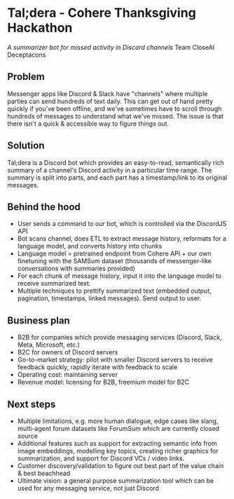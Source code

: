 # Tal;dera - Cohere Thanksgiving Hackathon
*A summarizer bot for missed activity in Discord channels*
Team CloseAI Deceptacons

## Problem
Messenger apps like Discord & Slack have "channels" where multiple parties can send hundreds of text daily.
This can get out of hand pretty quickly if you've been offline, and we've sometimes have to scroll through hundreds of messages to understand what we've missed. The issue is that there isn't a quick & accessible way to figure things out.

## Solution
Tal;dera is a Discord bot which provides an easy-to-read, semantically rich summary of a channel's Discord activity in a particular time range. The summary is split into parts, and each part has a timestamp/link to its original messages.

## Behind the hood
- User sends a command to our bot, which is controlled via the DiscordJS API
- Bot scans channel, does ETL to extract message history, reformats for a language model, and converts history into chunks
- Language model = pretrained endpoint from Cohere API + our own finetuning with the SAMSum dataset (thousands of messenger-like conversations with summaries provided)
- For each chunk of message history, input it into the language model to receive summarized text.
- Multiple techniques to prettify summarized text (embedded output, pagination, timestamps, linked messages). Send output to user.

## Business plan
- B2B for companies which provide messaging services (Discord, Slack, Meta, Microsoft, etc.)
- B2C for owners of Discord servers
- Go-to-market strategy: pilot with smaller Discord servers to receive feedback quickly, rapidly iterate with feedback to scale
- Operating cost: maintaining server
- Revenue model: licensing for B2B, freemium model for B2C

## Next steps
- Multiple limitations, e.g. more human dialogue, edge cases like slang, multi-agent forum datasets like ForumSum which are currently closed source
- Additional features such as support for extracting semantic info from image embeddings, modelling key topics, creating richer graphics for summarization, and support for Discord VCs / video links.
- Customer discovery/validation to figure out best part of the value chain & best beachhead
- Ultimate vision: a general purpose summarization tool which can be used for any messaging service, not just Discord